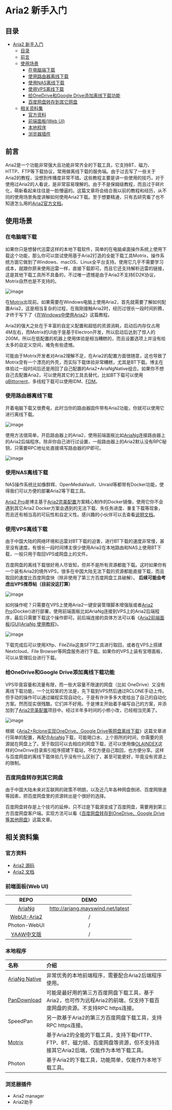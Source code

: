 # Aria2 新手入门

## 目录

- [Aria2 新手入门](#aria2-新手入门)
  - [目录](#目录)
  - [前言](#前言)
  - [使用场景](#使用场景)
    - [在电脑端下载](#在电脑端下载)
    - [使用路由器离线下载](#使用路由器离线下载)
    - [使用NAS离线下载](#使用nas离线下载)
    - [使用VPS离线下载](#使用vps离线下载)
    - [给OneDrive和Google Drive添加离线下载功能](#给onedrive和google-drive添加离线下载功能)
    - [百度网盘转存到其它网盘](#百度网盘转存到其它网盘)
  - [相关资料集](#相关资料集)
    - [官方资料](#官方资料)
    - [前端面板(Web UI)](#前端面板web-ui)
    - [本地程序](#本地程序)
    - [浏览器插件](#浏览器插件)

## 前言

Aria2是一个功能非常强大且功能非常齐全的下载工具，它支持BT、磁力、HTTP、FTP等下载协议，常用做离线下载的服务端。由于过去写了一些关于Aria2的教程，没想到传播度非常不错。这些教程主要是讲一些使用的技巧，对于使用过Aria2的人看说，是非常容易理解的。由于不是保姆级教程，而且过于碎片化，萌新看起来往往是一脸懵逼的。这篇文章将会结合我以前的教程和经历，从不同的使用场景角度讲解如何使用Aria2下载。至于想要精通，只有去研究看了也不知道怎么用的[Aria2官方文档](https://aria2.github.io/manual/en/html/index.html)。

## 使用场景

### 在电脑端下载

如果你只是想替代迅雷这样的本地下载软件，简单的在电脑桌面操作系统上使用下载这个功能，那么你可以尝试使用基于Aria2打造的全能下载工具Motrix，操作系统方面它做到了Win­dows、ma­cOS、Linux全平台支持。使用它几乎不需要学习成本，就跟你原来使用迅雷一样，直接下载即可。而且它还支持解析迅雷的链接，这是其他下载工具所不具备的，不过唯一遗憾是由于Aria2不支持ED2K协议，Motrix自然也是不支持的。

![image](https://cdn.jsdelivr.net/gh/mayjack0312/image@main/2022/06/24/20220624234604.png)

在[Motrix](https://motrix.app/)出现前。如果需要在Win­dows电脑上使用Aria2，首先就需要了解如何配置Aria2，这是相当复杂的过程，在我刚接触Aria2时，经历过很长一段时间折腾，才终于写下了《[在Windows中使用Aria2](https://github.com/mayjack0312/my-blog/blob/main/%E5%9C%A8Windows%E4%B8%AD%E4%BD%BF%E7%94%A8Aria2.md)》这篇教程。

Aria2的强大之处在于丰富的自定义配置和超低的资源消耗，启动后内存仅占用4M左右，而Motrix的UI由于是基于Elec­tron开发，所以启动后达到了惊人的200M，所以在低配置的机器上使用体验是相当糟糕的，而且设置选项上并没有给太多的自定义空间，难免有些遗憾。

可能由于Motrix开发者对Aria2理解不足，在Aria2的配置方面很随意，这也导致了Motrix空有一个漂亮的外壳，而实际下载体验非常糟糕，尤其是BT下载。博主在体验过一段时间后还是用回了自己配置的Aria2+Ar­i­aNgNa­tive组合。如果你不想自己去配置Aria2，可以使用其它的工具去替代，比如BT下载可以使用[qBittorrent](https://www.qbittorrent.org/)，多线程下载可以使用IDM、[FDM](https://www.freedownloadmanager.org)。

### 使用路由器离线下载

开着电脑下载又很费电，此时当你的路由器固件带有Aria2功能，你就可以使用它进行离线下载。

![image](https://cdn.jsdelivr.net/gh/mayjack0312/image@main/2022/06/24/20220624235114.png)

使用方法很简单，开启路由器上的Aria2，使用前端面板比如[AriaNg](https://github.com/mayswind/AriaNg)连接路由器上的Aria2后端程序。除非你自己进行过设置，一般路由器上的Aria2默认没有RPC秘钥，只需要RPC地址处直接填写路由器的IP即可。

![image](https://cdn.jsdelivr.net/gh/mayjack0312/image@main/2022/06/24/20220624235340.png)

### 使用NAS离线下载

NAS操作系统比如像群辉、Open­Medi­aVault、Un­raid等都带有Docker功能，使得我们可以方便的部署Aria2等下载工具。

[Aria2 Pro](https://github.com/mayjack0312/Aria2-Pro-Docker)是博主基于[Aria2完美配置](https://github.com/mayjack0312/aria2.conf)方案精心制作的Docker镜像，使用它你不会遇到其它Aria2 Docker方案会遇到的无法下载、失任务进度、重复下载等现象，而且还有相当高的可玩性和自定义性。感兴趣的小伙伴可以去查看[说明文档]()。

### 使用VPS离线下载

由于中国大陆的网络环境和迅雷对BT下载的迫害，进行BT下载的速度非常慢，甚至没有速度。有很长一段时间博主很少使用Aria2在本地路由和NAS上使用BT下载，一般只用于取回VPS或网盘上的文件。

百度网盘的离线下载很好用人尽皆知，但并不是所有资源都能下载。这时如果你有一个装有Aria2的境外VPS，很多在中国大陆无法下载的资源都能直接下载，而且取回的速度比百度网盘快（除非使用了第三方百度网盘工具破解）。
**后续可能会考虑出VPS推荐帖（目前没这打算）**

![image](https://cdn.jsdelivr.net/gh/mayjack0312/image@main/2022/06/24/20220624235952.png)

如何操作呢？只需要在VPS上使用Aria2一键安装管理脚本增强版或者[Aria2 Pro](https://github.com/mayjack0312/Aria2-Pro-Docker)(Docker)进行部署，使用前端面板比如Ar­i­aNg连接到VPS上的Aria2后端程序，最后只需要下载这个操作即可。前后端连接的具体方法可以看《[Aria2前端面板(GUI)AriaNg 使用教程](https://github.com/mayjack0312/my-blog/blob/main/Aria2%E5%89%8D%E7%AB%AF%E9%9D%A2%E6%9D%BF%EF%BC%88GUI%E3%80%81WebUI%EF%BC%89AriaNg%E4%BD%BF%E7%94%A8%E6%95%99%E7%A8%8B.md)》。

![image](https://cdn.jsdelivr.net/gh/mayjack0312/image@main/2022/06/25/20220625000420.png)

下载完成后可以使用Xftp、FileZilla这类SFTP工具进行取回，或者在VPS上搭建Nextcloud、File Browser等网盘服务进行下载。如果你的VPS上装有宝塔面板，可以从管理后台进行下载。

### 给OneDrive和Google Drive添加离线下载功能

VPS毕竟容量和流量有限，而一些大容量不限速的网盘（比如 OneDrive）又没有离线下载功能，一个比较笨的方法是，先下载到VPS然后通过RCLONE手动上传。但手动的操作可以通过编程实现自动化，于是有许许多多大佬给出了自己的自动化方案。然而现实很残酷，它们并不好用。于是博主开始着手编写自己的方案，并添加到了[Aria2完美配置](https://github.com/mayjack0312/aria2.conf)项目中。经过半年多时间的小修小改，已经相当完美了。

![image](https://cdn.jsdelivr.net/gh/mayjack0312/image@main/2022/06/25/20220625000834.png)

根据《[Aria2+Rclone实现OneDrive、Google Drive等网盘离线下载]()》这篇文章进行简单的配置，再配合[AriaNg](https://github.com/mayswind/AriaNg)下载，可能喝口水、上个厕所的时间，你需要的资源就在网盘上了。至于取回可以去相应的网盘下载，还可以使用像[OLAINDEX](https://github.com/WangNingkai/OLAINDEX)这样的OneDrive目录索引程序搭建下载站，不仅方便自己取回，也方便分享。这样与百度网盘的离线下载体验几乎没有什么区别了，甚至可能更好，毕竟没有资源上的限制。

### 百度网盘转存到其它网盘

由于中国大陆未来对互联网的政策不明朗，以及近几年各种网盘倒闭、百度网限速等因素，把百度网盘里的资源转出是个很好的选择。

百度网盘转存是上个技巧的延伸，只不过是下载源变成了百度网盘，需要用到第三方百度网盘客户端。实现方法可以看《[百度网盘转存到OneDrive、Google Drive等其他网盘]()》这篇文章。

## 相关资料集

### 官方资料

- [Aria2 源码](https://github.com/aria2/aria2)
- [Aria2 文档](https://aria2.github.io/manual/en/html/index.html)

### 前端面板(Web UI)

REPO|DEMO
:---:|:---:
[AriaNg](https://github.com/mayswind/AriaNg)|http://ariang.mayswind.net/latest
[WebUI-Aria2](https://github.com/ziahamza/webui-aria2)|/
Photon-WebUI|/
[YAAW中文版](https://github.com/aa65535/yaaw-zh-hans)|/

### 本地程序

名称|介绍
:---|:---
[AriaNg Native](https://github.com/mayswind/AriaNg-Native)|非常优秀的本地前端程序，需要配合Aria2后端程序使用。
[PanDownload](https://pandownload.com/)|可能是最好用的第三方百度网盘下载工具，基于Aria2，也可作为远程Aria2的前端，仅支持下载百度网盘的资源。不支持RPC https连接。
SpeedPan|另一款基于Aria2的第三方百度网盘下载工具，支持RPC https连接。
[Motrix](https://motrix.app/)|基于Aria2的全能的下载工具，支持下载HTTP、FTP、BT、磁力链、百度网盘等资源，但不支持连接其它Aria2后端，仅能作为本地下载工具。
Photon|基于Aria2的下载工具，功能简单，仅能作为本地下载工具。

### 浏览器插件

- Aria2 manager
- Aria2助手


